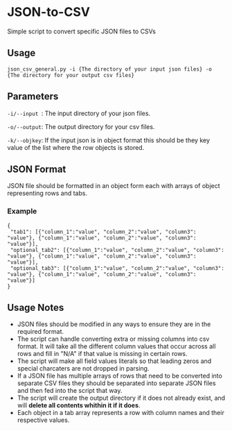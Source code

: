 # JSON-to-CSV

Simple script to convert specific JSON files to CSVs

## Usage

```
json_csv_general.py -i {The directory of your input json files} -o {The directory for your output csv files}
```
## Parameters
`-i/--input `: The input directory of your json files.

`-o/--output`: The output directory for your csv files.

`-k/--objkey`: If the input json is in object format this should be they key value of the list where the row objects is stored.

## JSON Format
JSON file should be formatted in an object form each with arrays of object representing rows and tabs.

### Example
```
{
 "tab1": [{"column_1":"value", "column_2":"value", "column3": "value"}, {"column_1":"value", "column_2":"value", "column3": "value"}],
 "optional_tab2": [{"column_1":"value", "column_2":"value", "column3": "value"}, {"column_1":"value", "column_2":"value", "column3": "value"}],
 "optional_tab3": [{"column_1":"value", "column_2":"value", "column3": "value"}, {"column_1":"value", "column_2":"value", "column3": "value"}]
}
```
 ## Usage Notes
 * JSON files should be modified in any ways to ensure they are in the required format.
 * The script can handle converting extra or missing columns into csv format. It will take all the different column values that occur across all rows and fill in "N/A" if that value is missing in certain rows.
 * The script will make all field values literals so that leading zeros and special charcaters are not dropped in parsing.
 * If a JSON file has multiple arrays of rows that need to be converted into separate CSV files they should be separated into separate JSON files and then fed into the script that way.
 * The script will create the output directory if it does not already exist, and will **delete all contents whithin it if it does**.
 * Each object in a tab array represents a row with column names and their respective values.
